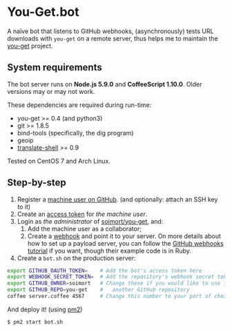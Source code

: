 # You-Get.bot

A naïve bot that listens to GitHub webhooks, (asynchronously) tests URL downloads with `you-get` on a remote server, thus helps me to maintain the [you-get](https://github.com/soimort/you-get) project.

## System requirements

The bot server runs on **Node.js 5.9.0** and **CoffeeScript 1.10.0**. Older versions may or may not work.

These dependencies are required during run-time:

* you-get >= 0.4 (and python3)
* git >= 1.8.5
* bind-tools (specifically, the dig program)
* geoip
* [translate-shell](https://www.soimort.org/translate-shell/) >= 0.9

Tested on CentOS 7 and Arch Linux.

## Step-by-step

1. Register a [machine user on GitHub](https://developer.github.com/guides/managing-deploy-keys/#machine-users). (and optionally: attach an SSH key to it)
2. Create an [access token](https://help.github.com/articles/creating-an-access-token-for-command-line-use/) for _the machine user_.
3. Login as _the administrator_ of [soimort/you-get](https://github.com/soimort/you-get), and:
   1. Add the machine user as a collaborator;
   2. Create a [webhook](https://developer.github.com/webhooks/creating/) and point it to your server. On more details about how to set up a payload server, you can follow the [GitHub webhooks tutorial](https://developer.github.com/webhooks/) if you want, though their example code is in Ruby.
4. Create a `bot.sh` on the production server:
```sh
export GITHUB_OAUTH_TOKEN=    # Add the bot's access token here
export WEBHOOK_SECRET_TOKEN=  # Add the repository's webhook secret token here
export GITHUB_OWNER=soimort   # Change these if you would like to use it on
export GITHUB_REPO=you-get    #   another GitHub repository
coffee server.coffee 4567     # Change this number to your port of choice
```

And deploy it! (using [pm2](http://pm2.keymetrics.io/))

    $ pm2 start bot.sh
